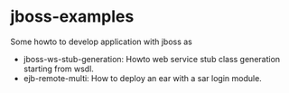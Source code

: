 jboss-examples
======================

Some howto to develop application with jboss as

- jboss-ws-stub-generation: Howto web service stub class generation starting from wsdl. 
- ejb-remote-multi: How to deploy an ear with a sar login module.
